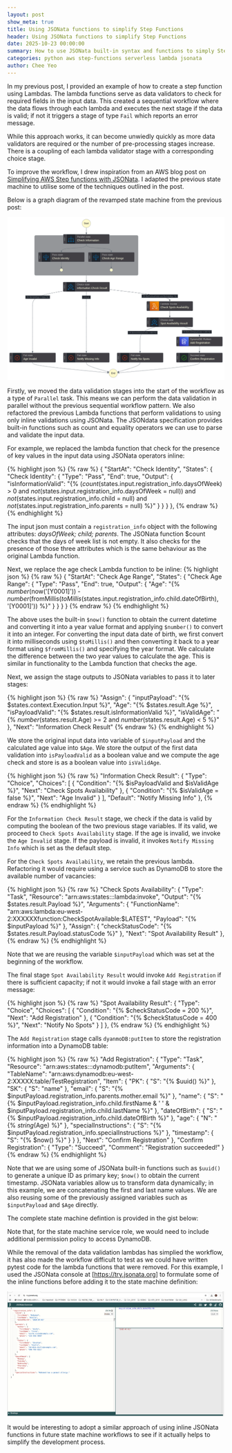 ```yaml
---
layout: post
show_meta: true
title: Using JSONata functions to simplify Step Functions
header: Using JSONata functions to simplify Step Functions
date: 2025-10-23 00:00:00
summary: How to use JSONata built-in syntax and functions to simply Step Functions
categories: python aws step-functions serverless lambda jsonata
author: Chee Yeo
---
```


[Simplifying AWS Step functions with JSONata]: https://aws.amazon.com/blogs/compute/simplifying-developer-experience-with-variables-and-jsonata-in-aws-step-functions/
[https://try.jsonata.org]: https://try.jsonata.org/

In my previous post, I provided an example of how to create a step function using Lambdas. The lambda functions serve as data validators to check for required fields in the input data. This created a sequential workflow where the data flows through each lambda and executes the next stage if the data is valid; if not it triggers a stage of type `Fail` which reports an error message.

While this approach works, it can become unwiedly quickly as more data validators are required or the number of pre-processing stages increase. There is a coupling of each lambda validator stage with a corresponding choice stage.

To improve the workflow, I drew inspiration from an AWS blog post on [Simplifying AWS Step functions with JSONata]. I adapted the previous state machine to utilise some of the techniques outlined in the post.

Below is a graph diagram of the revamped state machine from the previous post:

![State Machine](/assets/img/aws/stepfunctions/stepfunctions_graph_v2.png)

Firstly, we moved the data validation stages into the start of the workflow as a type of `Parallel` task. This means we can perform the data validation in parallel without the previous sequential workflow pattern. We also refactored the previous Lambda functions that perform validations to using only inline validations using JSONata. The JSONdata specification provides built-in functions such as count and equality operators we can use to parse and validate the input data.

For example, we replaced the lambda function that check for the presence of key values in the input data using JSONata operators inline:

{% highlight json %}
{% raw %}
{
    "StartAt": "Check Identity",
    "States": {
    "Check Identity": {
        "Type": "Pass",
        "End": true,
        "Output": {
            "isInformationValid": "{% ($count($states.input.registration_info.daysOfWeek) > 0 and $not($states.input.registration_info.daysOfWeek = null)) and $not($states.input.registration_info.child = null) and $not($states.input.registration_info.parents = null) %}"
        }
    }
  }
},
{% endraw %}
{% endhighlight %}

The input json must contain a `registration_info` object with the following attributes: *daysOfWeek; child; parents*. The JSONata function $count checks that the days of week list is not empty. It also checks for the presence of those three attributes which is the same behaviour as the original Lambda function.

Next, we replace the age check Lambda function to be inline:
{% highlight json %}
{% raw %}
{
    "StartAt": "Check Age Range",
    "States": {
    "Check Age Range": {
        "Type": "Pass",
        "End": true,
        "Output": {
            "Age": "{% $number($now('[Y0001]')) - $number($fromMillis($toMillis($states.input.registration_info.child.dateOfBirth), '[Y0001]')) %}"
            }
        }
    }
}
{% endraw %}
{% endhighlight %}

The above uses the built-in `$now()` function to obtain the current datetime and converting it into a year value format and applying `$number()` to convert it into an integer. For converting the input data date of birth, we first convert it into milliseconds using `$toMillis()` and then converting it back to a year format using `$fromMillis()` and specifying the year format. We calculate the difference between the two year values to calculate the age. This is similar in functionality to the Lambda function that checks the age.

Next, we assign the stage outputs to JSONata variables to pass it to later stages:

{% highlight json %}
{% raw %}
"Assign": {
    "inputPayload": "{% $states.context.Execution.Input %}",
    "Age": "{% $states.result.Age %}",
    "isPayloadValid": "{% $states.result.isInformationValid %}",
    "isValidAge": "{% $number($states.result.Age) >= 2 and $number($states.result.Age) < 5 %}"
    },
    "Next": "Information Check Result"
{% endraw %}
{% endhighlight %}

We store the original input data into variable of `$inputPayload` and the calculated age value into `$Age`. We store the output of the first data validation into `isPayloadValid` as a boolean value and we compute the age check and store is as a boolean value into `isValidAge`.

{% highlight json %}
{% raw %}
"Information Check Result": {
    "Type": "Choice",
    "Choices": [
    {
        "Condition": "{% $isPayloadValid and $isValidAge %}",
        "Next": "Check Spots Availability"
    },
    {
        "Condition": "{% $isValidAge = false %}",
        "Next": "Age Invalid"
    }
    ],
    "Default": "Notify Missing Info"
},
{% endraw %}
{% endhighlight %}

For the `Information Check Result` stage, we check if the data is valid by computing the boolean of the two previous stage variables. If its valid, we proceed to `Check Spots Availability` stage. If the age is invalid, we invoke the `Age Invalid` stage. If the payload is invalid, it invokes `Notify Missing Info` which is set as the default step.

For the `Check Spots Availability`, we retain the previous lambda. Refactoring it would require using a service such as DynamoDB to store the available number of vacancies:

{% highlight json %}
{% raw %}
 "Check Spots Availability": {
    "Type": "Task",
    "Resource": "arn:aws:states:::lambda:invoke",
    "Output": "{% $states.result.Payload %}",
    "Arguments": {
        "FunctionName": "arn:aws:lambda:eu-west-2:XXXXXXfunction:CheckSpotAvailable:$LATEST",
        "Payload": "{% $inputPayload %}"
    },
    "Assign": {
        "checkStatusCode": "{% $states.result.Payload.statusCode %}"
    },
    "Next": "Spot Availability Result"
},
{% endraw %}
{% endhighlight %}

Note that we are reusing the variable `$inputPayload` which was set at the beginning of the workflow.

The final stage `Spot Availability Result` would invoke `Add Registration` if there is sufficient capacity; if not it would invoke a fail stage with an error message:

{% highlight json %}
{% raw %}
"Spot Availability Result": {
    "Type": "Choice",
    "Choices": [
    {
        "Condition": "{% $checkStatusCode = 200 %}",
        "Next": "Add Registration"
    },
    {
        "Condition": "{% $checkStatusCode = 400 %}",
        "Next": "Notify No Spots"
    }
    ]
},
{% endraw %}
{% endhighlight %}

The `Add Registration` stage calls `dyanmoDB:putItem` to store the registration information into a DynamoDB table:

{% highlight json %}
{% raw %}
"Add Registration": {
      "Type": "Task",
      "Resource": "arn:aws:states:::dynamodb:putItem",
      "Arguments": {
        "TableName": "arn:aws:dynamodb:eu-west-2:XXXXX:table/TestRegistration",
        "Item": {
          "PK": {
            "S": "{% $uuid() %}"
          },
          "SK": {
            "S": "name"
          },
          "email": {
            "S": "{% $inputPayload.registration_info.parents.mother.email %}"
          },
          "name": {
            "S": "{% $inputPayload.registration_info.child.firstName & ' ' & $inputPayload.registration_info.child.lastName  %}"
          },
          "dateOfBirth": {
            "S": "{% $inputPayload.registration_info.child.dateOfBirth %}"
          },
          "age": {
            "N": "{% $string($Age) %}"
          },
          "specialInstructions": {
            "S": "{% $inputPayload.registration_info.specialInstructions %}"
          },
          "timestamp": {
            "S": "{% $now() %}"
          }
        }
      },
      "Next": "Confirm Registration"
    },
    "Confirm Registration": {
      "Type": "Succeed",
      "Comment": "Registration succeeded!"
    }
{% endraw %}
{% endhighlight %}

Note that we are using some of JSONata built-in functions such as `$uuid()` to generate a unique ID as primary key; `$now()` to obtain the current timestamp. JSONata variables allow us to transform data dynamically; in this example, we are concatenating the first and last name values. We are also reusing some of the previously assigned variables such as `$inputPayload` and `$Age` directly.

The complete state machine defintion is provided in the gist below:

<script src="https://gist.github.com/cheeyeo/d1882e476f63c594d8046a98fd934852.js"></script>

Note that, for the state machine service role, we would need to include additional permission policy to access DynamoDB.

While the removal of the data validation lambdas has simplied the workflow, it has also made the workflow difficult to test as we could have written pytest code for the lambda functions that were removed. For this example, I used the JSONata console at [https://try.jsonata.org] to formulate some of the inline functions before adding it to the state machine definition:

![JSONata console](/assets/img/aws/stepfunctions/jsonata_console.png)

It would be interesting to adopt a similar approach of using inline JSONata functions in future state machine workflows to see if it actually helps to simplify the development process.

